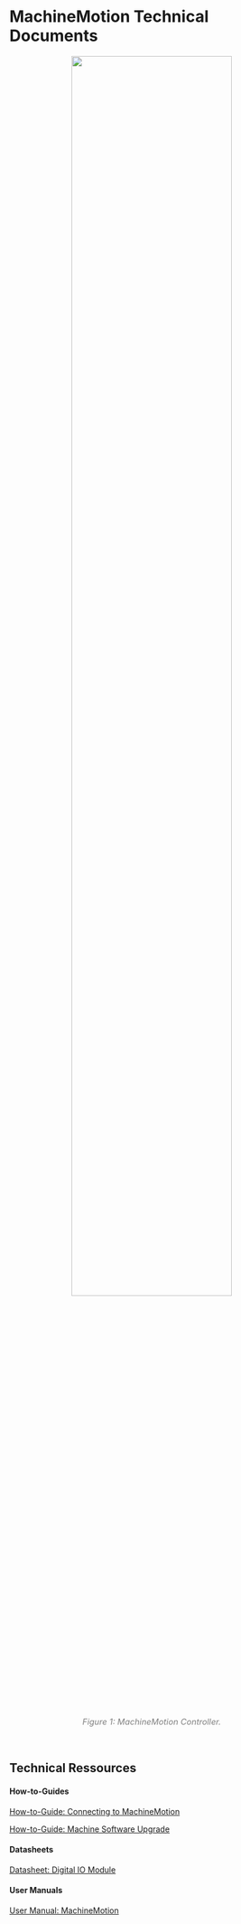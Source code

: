 # MachineMotion Technical Documents

<p style="text-align:center;" ><img src="_media/CE-CL-105-0003_raw.png" width="75%" height="75%"></p>
<p style="text-align: center;"><span style="color: #808080; font-size: 11pt;"><em>Figure 1: MachineMotion Controller.</em></p>

<p>&nbsp;</p>

## Technical Ressources

#### How-to-Guides

[How-to-Guide: Connecting to MachineMotion](__documentation/How-to-Guide--Connecting_to_MachineMotion/How-to-Guide--Connecting_to_MachineMotion.md)

[How-to-Guide: Machine Software Upgrade](__documentation/How-to-Guide--MachineMotion_Software_Upgrade/How-to-Guide--MachineMotion_Software_Upgrade.md)

#### Datasheets

[Datasheet: Digital IO Module](__documentation/Datasheet--Digital_IO_Module/Datasheet--Digital_IO_Module.md)

#### User Manuals

[User Manual: MachineMotion](__documentation/Datasheet--Digital_IO_Module/User_Manual--MachineMotion_V1D0.md)